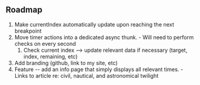 ## Roadmap

  1. Make currentIndex automatically update upon reaching the next breakpoint
  2. Move timer actions into a dedicated async thunk.
    - Will need to perform checks on every second
      1. Check current index --> update relevant data if necessary (target, index, remaining, etc)
  3. Add branding (github, link to my site, etc)
  4. Feature -- add an info page that simply displays all relevant times.
    - Links to article re: civil, nautical, and astronomical twilight
